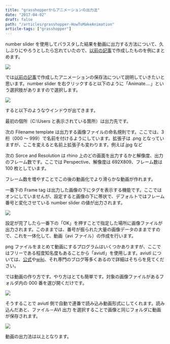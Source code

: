 ```yaml
---
title: "grasshopperからアニメーションの出力法"
date: "2017-04-02"
draft: false
path: "/articles/grasshopper-HowToMakeAnimation"
article-tags: ["grasshopper"]
---
```


number slider を使用してパラスタした結果を動画に出力する方法について、久しぶりにやろうとしたら忘れていたので、[以前の記事](https://rgkr-memo.blogspot.jp/2017/01/Karamba-ConfirmEffectOfRingGarter.html)で作成したものを例にまとめます。

[![](https://3.bp.blogspot.com/-ddXarb_dHtU/WOCOAfUB21I/AAAAAAAABWg/ND5KRylVLxQssEotFO_wbIgw_9DnJxOCACLcB/s1600/avi.PNG)](https://3.bp.blogspot.com/-ddXarb_dHtU/WOCOAfUB21I/AAAAAAAABWg/ND5KRylVLxQssEotFO_wbIgw_9DnJxOCACLcB/s1600/avi.PNG)

では[以前の記事](https://rgkr-memo.blogspot.jp/2017/01/Karamba-ConfirmEffectOfRingGarter.html)で作成したアニメーションの保存法について説明していきたいと思います。number slider を右クリックすると以下のように「Animate....」という選択肢がありますので選択します。

[![](https://2.bp.blogspot.com/-5WvXuLoRucM/WNBgiNVKFSI/AAAAAAAABVw/DpGt3s2zFjQ-cNQ-kymddm0mNVEmnNsdwCLcB/s320/%25E3%2582%25A2%25E3%2583%258B%25E3%2583%25A1%25E8%25A8%25AD%25E5%25AE%259A.PNG)](https://2.bp.blogspot.com/-5WvXuLoRucM/WNBgiNVKFSI/AAAAAAAABVw/DpGt3s2zFjQ-cNQ-kymddm0mNVEmnNsdwCLcB/s1600/%25E3%2582%25A2%25E3%2583%258B%25E3%2583%25A1%25E8%25A8%25AD%25E5%25AE%259A.PNG)

すると以下のようなウインドウが出てきます。

最初の個所（C:\\Users と表示されている箇所）は出力先です。

次の Filename template は出力する画像ファイルの命名規則です。ここでは、3 桁（000 ～ 999）で名前を付けるようにしています。拡張子は .png となっていますが、ここを変えると名前上拡張子も変わります。例えば.jpg など

次の Sorce and Resolution は rhino 上のどの画面を出力するかと解像度、出力のフレーム数です。ここでは Perspective、解像度は 692X809、フレーム数は 100 枚としています。

フレーム数を増やすことでこの後の動画化でより滑らかな動画が作れます。

一番下の Frame tag は出力した画像の下にタグを表示する機能です。ここではオンにしていませんが、設定すると画像の下に帯状で、デフォルトではフレーム番号と変化させている number slider の値が出力されます。

[![](https://2.bp.blogspot.com/-8_N-akpaJEY/WNBhVJWnJJI/AAAAAAAABWA/OdW4qx-yz0oXCyHqGQW-7EWd_DfqIV5VwCLcB/s320/%25E3%2582%25A2%25E3%2583%258B%25E3%2583%25A1%25E5%2587%25BA%25E5%258A%259B%25E8%25A8%25AD%25E5%25AE%259A.PNG)](https://2.bp.blogspot.com/-8_N-akpaJEY/WNBhVJWnJJI/AAAAAAAABWA/OdW4qx-yz0oXCyHqGQW-7EWd_DfqIV5VwCLcB/s1600/%25E3%2582%25A2%25E3%2583%258B%25E3%2583%25A1%25E5%2587%25BA%25E5%258A%259B%25E8%25A8%25AD%25E5%25AE%259A.PNG)

設定が完了したら一番下の「OK」を押すことで指定した場所に画像ファイルが出力されます。このままでは、番号が振られた大量の画像データのままですので、これを一体化して、動画（avi ファイル）の作成を行います。

png ファイルをまとめて動画にするプログラムはいくつかありますが、ここではフリーである程度知名度もあることから「aviutl」を使用します。aviutl については、[公式](http://spring-fragrance.mints.ne.jp/aviutl/)や[wiki](https://ja.wikipedia.org/wiki/AviUtl)、それ専門のブログ等多くあるので詳細はそちらを見てください。

では動画の作り方です。やり方はとても簡単です。対象の画像ファイルがあるフォルダ内の 000 番を選び開くだけです。

[![](https://4.bp.blogspot.com/-37pSOTf0X1Q/WOCY0y06yAI/AAAAAAAABWw/Cr_nHI0QUV8a9Qxyglyxs3YzwsYbo5GUACLcB/s320/aviutl.PNG)](https://4.bp.blogspot.com/-37pSOTf0X1Q/WOCY0y06yAI/AAAAAAAABWw/Cr_nHI0QUV8a9Qxyglyxs3YzwsYbo5GUACLcB/s1600/aviutl.PNG)

そうすることで aviutl 側で自動で連番で読み込み動画形式にしてくれます。読み込んだあと、ファイル－AVI 出力 を選択することで画像と同じフォルダに動画が保存されます。

[![](https://3.bp.blogspot.com/-VW_s6Q0F0QI/WOCZQffQ3BI/AAAAAAAABW0/zWUdnRlkpbs0EAi2Mra6RFSMbt-8n_8AgCLcB/s320/aviutl%25E5%2587%25BA%25E5%258A%259B.PNG)](https://3.bp.blogspot.com/-VW_s6Q0F0QI/WOCZQffQ3BI/AAAAAAAABW0/zWUdnRlkpbs0EAi2Mra6RFSMbt-8n_8AgCLcB/s1600/aviutl%25E5%2587%25BA%25E5%258A%259B.PNG)

動画の出力法は以上となります。

